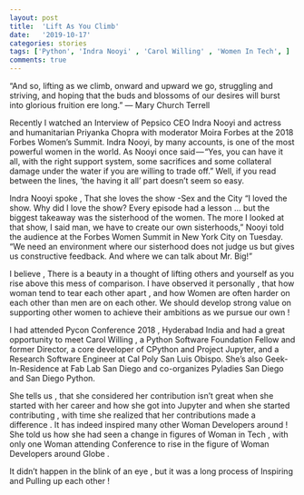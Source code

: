 ```yaml
---
layout: post
title:  'Lift As You Climb'
date:   '2019-10-17'
categories: stories
tags: ['Python', 'Indra Nooyi' , 'Carol Willing' , 'Women In Tech', ]
comments: true
---
```

“And so, lifting as we climb, onward and upward we go, struggling and striving, and hoping that the buds and blossoms of our desires will burst into glorious fruition ere long.”
— Mary Church Terrell

Recently I watched an Interview of Pepsico CEO Indra Nooyi and actress and humanitarian Priyanka Chopra with moderator Moira Forbes at the 2018 Forbes Women’s Summit. Indra Nooyi, by many accounts, is one of the most powerful women in the world. As Nooyi once said — “Yes, you can have it all, with the right support system, some sacrifices and some collateral damage under the water if you are willing to trade off.” Well, if you read between the lines, ‘the having it all’ part doesn’t seem so easy.

Indra Nooyi spoke , That she loves the show -Sex and the City “I loved the show. Why did I love the show? Every episode had a lesson … but the biggest takeaway was the sisterhood of the women. The more I looked at that show, I said man, we have to create our own sisterhoods,” Nooyi told the audience at the Forbes Women Summit in New York City on Tuesday. “We need an environment where our sisterhood does not judge us but gives us constructive feedback. And where we can talk about Mr. Big!”

I believe , There is a beauty in a thought of lifting others and yourself as you rise above this mess of comparison. I have observed it personally , that how woman tend to tear each other apart , and how Women are often harder on each other than men are on each other. We should develop strong value on supporting other women to achieve their ambitions as we pursue our own !

I had attended Pycon Conference 2018 , Hyderabad India and had a great opportunity to meet Carol Willing , a Python Software Foundation Fellow and former Director, a core developer of CPython and Project Jupyter, and a Research Software Engineer at Cal Poly San Luis Obispo. She’s also Geek-In-Residence at Fab Lab San Diego and co-organizes Pyladies San Diego and San Diego Python.

She tells us , that she considered her contribution isn’t great when she started with her career and how she got into Jupyter and when she started contributing , with time she realized that her contributions made a difference . It has indeed inspired many other Woman Developers around ! She told us how she had seen a change in figures of Woman in Tech , with only one Woman attending Conference to rise in the figure of Woman Developers around Globe .

It didn’t happen in the blink of an eye , but it was a long process of Inspiring and Pulling up each other !
